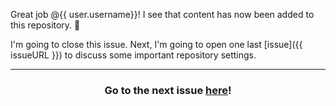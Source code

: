 Great job @{{ user.username}}! I see that content has now been added to this repository. :tada:

I'm going to close this issue. Next, I'm going to open one last [issue]({{ issueURL }}) to discuss some important repository settings.

<hr>
<h3 align="center">Go to the next issue <a href="{{ url }}">here</a>!</h3>
